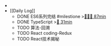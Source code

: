 -
- [[Daily Log]]
	- DONE ES6系列完结 #milestione >[🍅🍅🍅 87min](#agenda-pomo://?t=f-1688099064801-1500%2Cf-1688106101533-1500%2Cf-1688108565081-1500%2Cp-1688110724418-683)
	- DONE TypeScript >[🍅 31min](#agenda-pomo://?t=f-1688115517693-1500%2Cp-1688119117101-312)
	- TODO 算法-回溯
	- TODO React coding-Redux
	- TODO React技术揭秘